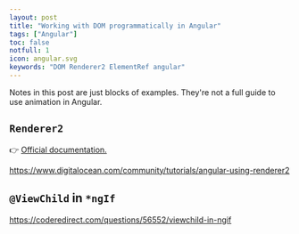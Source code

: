 ```yaml
---
layout: post
title: "Working with DOM programmatically in Angular"
tags: ["Angular"]
toc: false
notfull: 1
icon: angular.svg
keywords: "DOM Renderer2 ElementRef angular"
---
```


Notes in this post are just blocks of examples. They're not a full guide to use animation in Angular.

## `Renderer2`

👉 [Official documentation.](https://angular.io/api/core/Renderer2)

https://www.digitalocean.com/community/tutorials/angular-using-renderer2



## `@ViewChild` in `*ngIf`

https://coderedirect.com/questions/56552/viewchild-in-ngif

